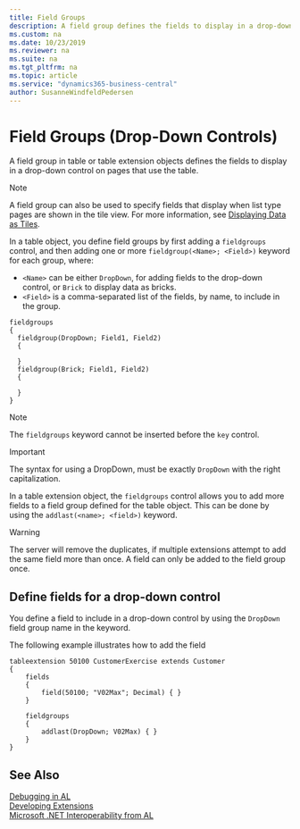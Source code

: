 ```yaml
---
title: Field Groups
description: A field group defines the fields to display in a drop-down control in Dynamics 365 Business Central. 
ms.custom: na
ms.date: 10/23/2019
ms.reviewer: na
ms.suite: na
ms.tgt_pltfrm: na
ms.topic: article
ms.service: "dynamics365-business-central"
author: SusanneWindfeldPedersen
---
```


# Field Groups (Drop-Down Controls)

A field group in table or table extension objects defines the fields to display in a drop-down control on pages that use the table. 

> [!NOTE]
> A field group can also be used to specify fields that display when list type pages are shown in the tile view. For more information, see [Displaying Data as Tiles](devenv-lists-as-tiles.md).

In a table object, you define field groups by first adding a `fieldgroups` control, and then adding one or more `fieldgroup(<Name>; <Field>)` keyword for each group, where:

- `<Name>` can be either `DropDown`, for adding fields to the drop-down control, or `Brick` to display data as bricks. <!-- For more information, see ... -->
- `<Field>` is a comma-separated list of the fields, by name, to include in the group.  

```
fieldgroups
{
  fieldgroup(DropDown; Field1, Field2)
  {
        
  }
  fieldgroup(Brick; Field1, Field2)
  {
        
  }
}
```
> [!NOTE]  
> The `fieldgroups` keyword cannot be inserted before the `key` control.

> [!IMPORTANT]  
> The syntax for using a DropDown, must be exactly `DropDown` with the right capitalization.


In a table extension object, the `fieldgroups` control allows you to add more fields to a field group defined for the table object. This can be done by using the `addlast(<name>; <field>)` keyword.
<!--
In order to add fields to a field group, you create a table extension and specify the `fieldgroups` control and the fields you want to append to the field group. 
 

> [!NOTE]  
> You can only place the fields at the end of the field group members list using the `addlast` keyword. 

-->

> [!WARNING]  
> The server will remove the duplicates, if multiple extensions attempt to add the same field more than once. A field can only be added to the field group once.

## Define fields for a drop-down control

You define a field to include in a drop-down control by using the `DropDown` field group name in the keyword.

The following example illustrates how to add the field 

```
tableextension 50100 CustomerExercise extends Customer
{
    fields
    {
        field(50100; "V02Max"; Decimal) { }
    }
   
    fieldgroups
    {
        addlast(DropDown; V02Max) { }
    }
}
```

<!--
## Define fields to display in tile view

To specify which fields are included in a tile for a record in a list page object, you use the `Brick` field group name. The following example defines the `Brick` field group that includes two fields of a table object:


```
table 50101 MyTable
{
    DataClassification = ToBeClassified;
    
    
    fields
    
    {
        field(1;MyField1; Integer)
        {
            DataClassification = ToBeClassified;
            
        }
        field(2;MyField2; Integer)
        {
            DataClassification = ToBeClassified;
            
        }
    }

    keys
    {
        key(PK; MyField)
        {
            Clustered = true;
        }
    }

    fieldgroups
    {
        fieldgroup(Brick; MyField1, MyField2)
        {
            
        }
    }

```
-->
## See Also

[Debugging in AL](devenv-debugging.md)  
[Developing Extensions](devenv-dev-overview.md)  
[Microsoft .NET Interoperability from AL](devenv-get-started-call-dotnet-from-al.md)  
